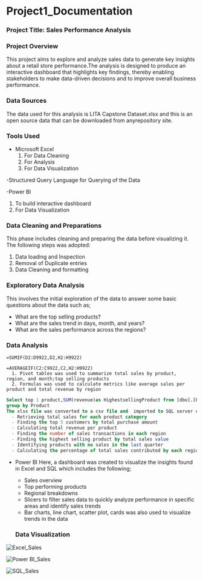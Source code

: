 # Project1_Documentation

### Project Title: Sales Performance Analysis

### Project Overview
This project aims to explore and analyze sales data to generate key insights about a retail store performance.The analysis is designed to produce an interactive dashboard that highlights key findings, thereby enabling stakeholders to make data-driven decisions and to improve overall business performance.

### Data Sources
The data used for this analysis is LITA Capstone Dataset.xlsx and this is an open source data that can be downloaded from anyrepository site.

### Tools Used
- Microsoft Excel
  1. For Data Cleaning
  2. For Analysis
  3. For Data Visualization
     
-Structured Query Language for Querying of the Data

-Power BI 
  1. To build interactive dashboard
  2. For Data Visualization

### Data Cleaning and Preparations
This phase includes cleaning and preparing the data before visualizing it. The following steps was adopted:
  1. Data loading and Inspection
  2. Removal of Duplicate entries
  3. Data Cleaning and formatting

### Exploratory Data Analysis
This involves the initial exploration of the data to answer some basic questions about the data such as;
- What are the top selling products?
- What are the sales trend in days, month, and years?
- What are the sales performance across the regions?

### Data Analysis
```Excel
=SUMIF(D2:D9922,D2,H2:H9922)

=AVERAGEIF(C2:C9922,C2,H2:H9922)
  1. Pivot tables was used to summarize total sales by product, region, and month;top selling products
  2. Formulas was used to calculate metrics like average sales per product and total revenue by region
```

```SQL
Select top 1 product,SUM(revenue)as HighestsellingProduct from [dbo].[PROJECT1]
group by Product
The xlsx file was converted to a csv file and  imported to SQL server environment before creating a databasea and validating the following queries;
  - Retrieving total sales for each product category
  - Finding the top 5 customers by total purchase amount
  - Calculating total revenue per product
  - Finding the number of sales transactions in each region
  - Finding the highest selling product by total sales value
  - Identifying products with no sales in the last quarter
  - Calculating the percentage of total sales contributed by each region
```

- Power BI
  Here, a dashboard was created to visualize the insights found in Excel and SQL which includes the following;
  - Sales overview
  - Top performing products
  - Regional breakdowns
  - Slicers to filter sales data to quickly analyze performance in specific areas and identify sales trends
  - Bar charts, line chart, scatter plot, cards was also used to visualize trends in the data

  ### Data Visualization
![Excel_Sales](https://github.com/user-attachments/assets/7d947475-1862-4fa3-859a-34e9dcc3afce)

![Power BI_Sales](https://github.com/user-attachments/assets/feb14efc-be98-4680-a900-2c612e3e9714)

![SQL_Sales](https://github.com/user-attachments/assets/ad981625-3aaf-4c75-80e7-34953f7c0492)

